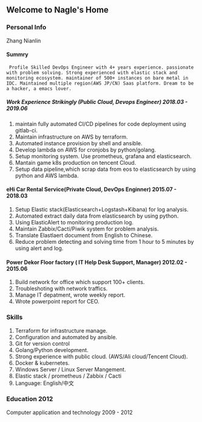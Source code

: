 ## Welcome to Nagle's Home


### Personal Info

Zhang Nianlin

#### Summry

``` 
 Profile Skilled DevOps Engineer with 4+ years experience. passionate with problem solving. Strong experienced with elastic stack and monitoring ecosystem. maintainer of 500+ instances on bare metal in IDC. Maintained multiple region(AWS JP/CN) Saas platform. Dream to be a hacker, a emacs lover. 
 ```
  
##### Work Experience Strikingly (Public Cloud, Devops Engineer) 2018.03 - 2019.06
  1. maintain fully automated CI/CD pipelines for code deployment using gitlab-ci. 
  2. Maintain infrastructure on AWS by terraform.  
  3. Automated instance provision by shell and ansible. 
  4. Develop lambda on AWS for cronjobs by python/golang. 
  5. Setup monitoring system. Use prometheus, grafana and elasticsearch. 
  6. Mantain game k8s production on tencent Cloud. 
  7. Setup data pipeline,which scrap data from eos to elasticsearch by using python and AWS lambda. 
   
#### eHi Car Rental Service(Private Cloud, DevOps Enginner) 2015.07 - 2018.03 
  1. Setup Elastic stack(Elasticsearch+Logstash+Kibana) for log analysis. 
  2. Automated extract daily data from elasticsearch by using python. 
  3. Using ElasticAlert to monitoring production log.  
  4. Maintain Zabbix/Cacti/Piwik system for problem analysis. 
  5. Translate Elastlaert document from English to Chinese. 
  6. Reduce problem detecting and solving time from 1 hour to 5 minutes by using alert and log. 
    
#### Power Dekor Floor factory ( IT Help Desk Support, Manager)  2012.02 - 2015.06 
  1. Build network for office which support 100+ clients. 
  2. Troubleshoting with network traffics. 
  3. Manage IT depatment, wrote weekly report. 
  4. Wrote powerpoint report for CEO. 
	 
### Skills 
  1. Terraform for infrastructure manage. 
  2. Configuration and automated by ansible. 
  3. Git for version control 
  4. Golang/Python development. 
  5. Strong experience with public cloud. (AWS/Ali cloud/Tencent Cloud). 
  6. Docker & kubernetes. 
  7. Windows Server / Linux Server Mangement. 
  8. Elastic stack / prometheus / Zabbix / Cacti 
  9. Language: English/中文 
	  
### Education 2012 
  Computer application and technology 2009 - 2012 
